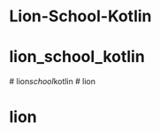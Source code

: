 # Lion-School-Kotlin
# lion_school_kotlin
#   l i o n _ s c h o o l _ k o t l i n  
 # lion
# lion

